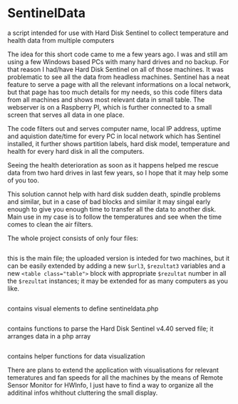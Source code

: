 # SentinelData
a script intended for use with Hard Disk Sentinel to collect temperature and health data from multiple computers

The idea for this short code came to me a few years ago. I was and still am using a few Windows based PCs with many hard
drives and no backup. For that reason I had/have Hard Disk Sentinel on all of those machines. It was problematic to see
all the data from headless machines. Sentinel has a neat feature to serve a page with all the relevant informations on a
local network, but that page has too much details for my needs, so this code filters data from all machines and shows most 
relevant data in small table. The webserver is on a Raspberry PI, which is further connected to a small screen that serves
all data in one place. 

The code filters out and serves computer name, local IP address, uptime and aquistion date/time for every PC in local 
network which has Sentinel installed, it further shows partition labels, hard disk model, temperature and health for every 
hard disk in all the computers.

Seeing the health deterioration as soon as it happens helped me rescue data from two hard drives in last few years, so I 
hope that it may help some of you too. 

This solution cannot help with hard disk sudden death, spindle problems and similar, but in a case of bad blocks and similar 
it may singal early enough to give you enough time to transfer all the data to another disk. Main use in my case is to
follow the temperatures and see when the time comes to clean the air filters. 

The whole project consists of only four files:

```sentineldata.php
```
this is the main file; the uploaded version is inteded for two machines, but it can be easily extended by adding a new 
`$url3`, `$rezultat3` variables and a new `<table class="table">` block with appropriate `$rezultat` number in all the 
`$rezultat` instances; it may be extended for as many computers as you like. 

```sentineldata.css
```
contains visual elements to define sentineldata.php

```sentinel_functions.php
```
contains functions to parse the Hard Disk Sentinel v4.40 served file; it arranges data in a php array

```sentinel_visual_functions.php
```
contains helper functions for data visualization

There are plans to extend the application with visualisations for relevant temeratures and fan speeds for all the machines 
by the means of Remote Sensor Monitor for HWInfo, I just have to find a way to organize all the additinal infos whithout 
cluttering the small display. 
